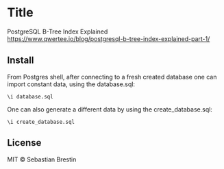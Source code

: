 # Title

PostgreSQL B-Tree Index Explained
https://www.qwertee.io/blog/postgresql-b-tree-index-explained-part-1/

## Install

From Postgres shell, after connecting to a fresh created database one can import constant data, using the database.sql:

```
\i database.sql
```

One can also generate a different data by using the create_database.sql:

```
\i create_database.sql
```

## License

MIT © Sebastian Brestin

